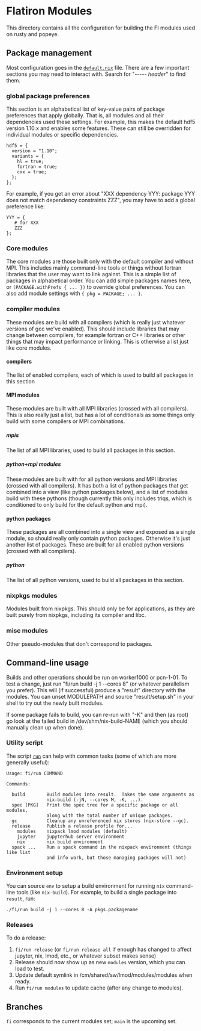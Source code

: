 # Flatiron Modules

This directory contains all the configuration for building the FI modules used on rusty and popeye.

## Package management

Most configuration goes in the [`default.nix`](default.nix) file.
There are a few important sections you may need to interact with.
Search for "----- *header*" to find them.

### global package preferences

This section is an alphabetical list of key-value pairs of package preferences that apply globally.
That is, all modules and all their dependencies used these settings.
For example, this makes the default hdf5 version 1.10.x and enables some features.
These can still be overridden for individual modules or specific dependencies.

```
hdf5 = {
  version = "1.10";
  variants = {
    hl = true;
    fortran = true;
    cxx = true;
  };
};
```

For example, if you get an error about "XXX dependency YYY: package YYY does not match dependency constraints ZZZ", you may have to add a global preference like:

```
YYY = {
   # for XXX
   ZZZ
};
```

### Core modules

The core modules are those built only with the default compiler and without MPI.
This includes mainly command-line tools or things without fortran libraries that the user may want to link against.
This is a simple list of packages in alphabetical order.
You can add simple packages names here, or `(PACKAGE.withPrefs { ... })` to override global preferences.
You can also add module settings with `{ pkg = PACKAGE; ... }`.

### compiler modules

These modules are build with all compilers (which is really just whatever versions of gcc we've enabled).
This should include libraries that may change between compilers, for example fortran or C++ libraries or other things that may impact performance or linking.
This is otherwise a list just like core modules.

#### compilers

The list of enabled compilers, each of which is used to build all packages in this section

#### MPI modules

These modules are built with all MPI libraries (crossed with all compilers).
This is also really just a list, but has a lot of conditionals as some things only build with some compilers or MPI combinations.

##### mpis

The list of all MPI libraries, used to build all packages in this section.

##### python+mpi modules

These modules are built with for all python versions and MPI libraries (crossed with all compilers).
It has both a list of python packages that get combined into a view (like python packages below), and a list of modules build with these pythons (though currently this only includes triqs, which is conditioned to only build for the default python and mpi).

#### python packages

These packages are all combined into a single view and exposed as a single module, so should really only contain python packages.
Otherwise it's just another list of packages.
These are built for all enabled python versions (crossed with all compilers).

##### python

The list of all python versions, used to build all packages in this section.

### nixpkgs modules

Modules built from nixpkgs.
This should only be for applications, as they are built purely from nixpkgs, including its compiler and libc.

### misc modules

Other pseudo-modules that don't correspond to packages.

## Command-line usage

Builds and other operations should be run on worker1000 or pcn-1-01.
To test a change, just run "fi/run build -j 1 --cores 8" (or whatever parallelism you prefer).
This will (if successful) produce a "result" directory with the modules.
You can unset MODULEPATH and source "result/setup.sh" in your shell to try out the newly built modules.

If some package fails to build, you can re-run with "-K" and then (as root) go look at the failed build in /dev/shm/nix-build-NAME (which you should manually clean up when done).

### Utility script

The script [`run`](run) can help with common tasks (some of which are more generally useful):
```
Usage: fi/run COMMAND

Commands:

  build        Build modules into result.  Takes the same arguments as
               nix-build (-jN, --cores M, -K, ...).
  spec [PKG]   Print the spec tree for a specific package or all modules,
               along with the total number of unique packages.
  gc           Cleanup any unreferenced nix stores (nix-store --gc).
  release      Publish a release profile for...
    modules    nixpack lmod modules (default)
    jupyter    jupyterhub server environment
    nix        nix build environment
  spack ...    Run a spack command in the nixpack environment (things like list
               and info work, but those managing packages will not)
```

### Environment setup

You can source `env` to setup a build environment for running `nix` command-line tools (like `nix-build`).
For example, to build a single package into `result`, run:
```
./fi/run build -j 1 --cores 8 -A pkgs.packagename
```

### Releases

To do a release:

1. `fi/run release` (or `fi/run release all` if enough has changed to affect jupyter, nix, lmod, etc., or whatever subset makes sense)
2. Release should now show up as new `modules` version, which you can load to test.
3. Update default symlink in /cm/shared/sw/lmod/modules/modules when ready.
4. Run `fi/run modules` to update cache (after any change to modules).

## Branches
`fi` corresponds to the current modules set; `main` is the upcoming set.
